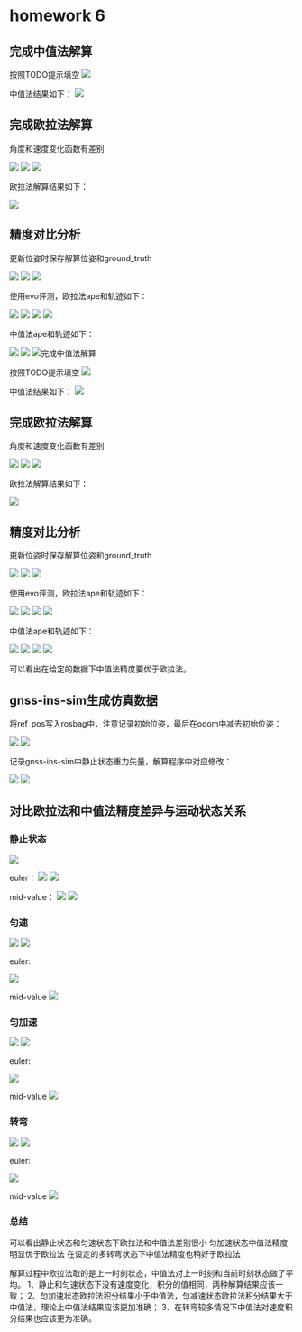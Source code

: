 # homework 6


## 完成中值法解算

按照TODO提示填空
<img src="imgs/1.1.png"> 

中值法结果如下：
<img src="imgs/1.2.png"> 

## 完成欧拉法解算
角度和速度变化函数有差别

<img src="imgs/2.1.png"> 
<img src="imgs/2.2.png"> 
<img src="imgs/2.3.png"> 

欧拉法解算结果如下：

<img src="imgs/2.5.png">

## 精度对比分析
更新位姿时保存解算位姿和ground_truth

<img src="imgs/3.01.png"> 
<img src="imgs/3.02.png"> 
<img src="imgs/3.03.png"> 

使用evo评测，欧拉法ape和轨迹如下：

<img src="imgs/3.11.png"> 
<img src="imgs/3.12.png"> 
<img src="imgs/3.13.png"> 
<img src="imgs/3.14.png"> 

中值法ape和轨迹如下：

<img src="imgs/3.21.png"> 
<img src="imgs/3.22.png"> 
<img src="imgs/3.23.p# homework 6


## 完成中值法解算

按照TODO提示填空
<img src="imgs/1.1.png"> 

中值法结果如下：
<img src="imgs/1.2.png"> 

## 完成欧拉法解算
角度和速度变化函数有差别

<img src="imgs/2.1.png"> 
<img src="imgs/2.2.png"> 
<img src="imgs/2.3.png"> 

欧拉法解算结果如下：

<img src="imgs/2.5.png">

## 精度对比分析
更新位姿时保存解算位姿和ground_truth

<img src="imgs/3.01.png"> 
<img src="imgs/3.02.png"> 
<img src="imgs/3.03.png"> 

使用evo评测，欧拉法ape和轨迹如下：

<img src="imgs/3.11.png"> 
<img src="imgs/3.12.png"> 
<img src="imgs/3.13.png"> 
<img src="imgs/3.14.png"> 

中值法ape和轨迹如下：

<img src="imgs/3.21.png"> 
<img src="imgs/3.22.png"> 
<img src="imgs/3.23.png"> 
<img src="imgs/3.24.png"> 

可以看出在给定的数据下中值法精度要优于欧拉法。


## gnss-ins-sim生成仿真数据

将ref_pos写入rosbag中，注意记录初始位姿，最后在odom中减去初始位姿：

<img src="imgs/4.11.png"> 
<img src="imgs/4.12.png"> 

记录gnss-ins-sim中静止状态重力矢量，解算程序中对应修改：

<img src="imgs/4.13.png"> 
<img src="imgs/4.14.png"> 

## 对比欧拉法和中值法精度差异与运动状态关系

### 静止状态
<img src="imgs/5.11.png">

euler：
<img src="imgs/5.12.png">
<img src="imgs/5.13.png">

mid-value：
<img src="imgs/5.14.png">
<img src="imgs/5.15.png">

### 匀速

<img src="imgs/5.20.png">
<img src="imgs/5.21.png">

euler:

<img src="imgs/5.22.png">

mid-value
<img src="imgs/5.23.png">

### 匀加速

<img src="imgs/5.31.png">
<img src="imgs/5.32.png">

euler:

<img src="imgs/5.33.png">

mid-value
<img src="imgs/5.34.png">


### 转弯

<img src="imgs/5.41.png">
<img src="imgs/5.42.png">

euler:

<img src="imgs/5.43.png">

mid-value
<img src="imgs/5.44.png">

### 总结

可以看出静止状态和匀速状态下欧拉法和中值法差别很小
匀加速状态中值法精度明显优于欧拉法
在设定的多转弯状态下中值法精度也稍好于欧拉法

解算过程中欧拉法取的是上一时刻状态，中值法对上一时刻和当前时刻状态做了平均。
1、静止和匀速状态下没有速度变化，积分的值相同，两种解算结果应该一致；
2、匀加速状态欧拉法积分结果小于中值法，匀减速状态欧拉法积分结果大于中值法，理论上中值法结果应该更加准确；
3、在转弯较多情况下中值法对速度积分结果也应该更为准确。














